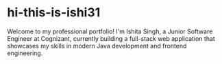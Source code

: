 # hi-this-is-ishi31
Welcome to my professional portfolio! I'm Ishita Singh, a Junior Software Engineer at Cognizant, currently building a full-stack web application that showcases my skills in modern Java development and frontend engineering.
